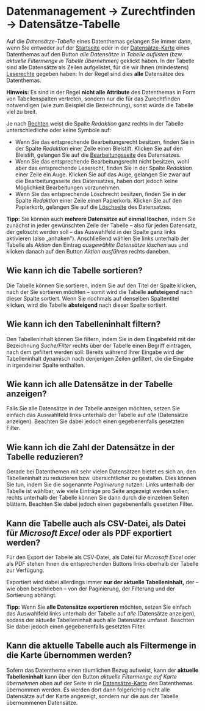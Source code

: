 # Datenmanagement → Zurechtfinden → Datensätze-Tabelle

Auf die *Datensätze-Tabelle* eines Datenthemas gelangen Sie immer dann,
wenn Sie entweder auf der [Startseite](orientation_topic-start.md) oder
in der [Datensätze-Karte](orientation_datasets-map.md) eines Datenthemas
auf den Button *alle Datensätze in Tabelle
auflisten* (bzw. *aktuelle Filtermenge in Tabelle übernehmen)* geklickt
haben. In der Tabelle sind alle Datensätze als Zeilen aufgelistet, für
die wir Ihnen (mindestens) [Leserechte](../permissions.md) gegeben haben:
In der Regel sind dies **alle** Datensätze des Datenthemas.

**Hinweis:** Es sind in der Regel **nicht alle Attribute** des
Datenthemas in Form von Tabellenspalten vertreten, sondern nur die für
das Zurechtfinden notwendigen (wie zum Beispiel die Bezeichnung), sonst
würde die Tabelle viel zu breit.

Je nach [Rechten](../permissions.md) weist
die Spalte *Redaktion* ganz rechts in der Tabelle unterschiedliche oder
keine Symbole auf:

- Wenn Sie das entsprechende Bearbeitungsrecht
  besitzen, finden Sie in der Spalte *Redaktion* einer Zeile einen
  Bleistift. Klicken Sie auf den Bleistift, gelangen Sie auf die
  [Bearbeitungsseite](work_dataset-edit.md) des Datensatzes.
- Wenn Sie das entsprechende Bearbeitungsrecht nicht besitzen, wohl
  aber das entsprechende Leserecht, finden Sie in der Spalte
  *Redaktion* einer Zeile ein Auge. Klicken Sie auf das Auge, gelangen
  Sie zwar auf die Bearbeitungsseite des Datensatzes, haben dort
  jedoch keine Möglichkeit Bearbeitungen vorzunehmen.
- Wenn Sie das entsprechende Löschrecht besitzen,
  finden Sie in der Spalte *Redaktion* einer Zeile einen Papierkorb.
  Klicken Sie auf den Papierkorb, gelangen Sie auf die
  [Löschseite](work_dataset-delete.md) des Datensatzes.

**Tipp:** Sie können auch **mehrere Datensätze auf einmal löschen**,
indem Sie zunächst in jeder gewünschten Zeile der Tabelle – also für
jeden Datensatz, der gelöscht werden soll – das Auswahlfeld in der
Spalte ganz links aktivieren (also „anhaken"). Anschließend wählen Sie
links unterhalb der Tabelle als *Aktion* den Eintrag *ausgewählte
Datensätze löschen* aus und klicken danach auf den Button *Aktion
ausführen* rechts daneben.

## Wie kann ich die Tabelle sortieren?

Die Tabelle können Sie sortieren, indem Sie auf den Titel der Spalte
klicken, nach der Sie sortieren möchten – somit wird die Tabelle
**aufsteigend** nach dieser Spalte sortiert. Wenn Sie nochmals auf
denselben Spaltentitel klicken, wird die Tabelle **absteigend** nach
dieser Spalte sortiert.

## Wie kann ich den Tabelleninhalt filtern?

Den Tabelleninhalt können Sie filtern, indem Sie in dem Eingabefeld mit
der Bezeichnung *Suche/Filter* rechts über der Tabelle einen Begriff
eintragen, nach dem gefiltert werden soll: Bereits während Ihrer Eingabe
wird der Tabelleninhalt dynamisch nach denjenigen Zeilen gefiltert, die
die Eingabe in irgendeiner Spalte enthalten.

## Wie kann ich alle Datensätze in der Tabelle anzeigen?

Falls Sie alle Datensätze in der Tabelle anzeigen möchten, setzen Sie
einfach das Auswahlfeld links unterhalb der Tabelle auf *alle*
(Datensätze anzeigen). Beachten Sie dabei jedoch einen gegebenenfalls
gesetzten Filter.

## Wie kann ich die Zahl der Datensätze in der Tabelle reduzieren?

Gerade bei Datenthemen mit sehr vielen Datensätzen bietet es sich an,
den Tabelleninhalt zu reduzieren bzw. übersichtlicher zu gestalten. Dies
können Sie tun, indem Sie die sogenannte *Paginierung* nutzen: Links
unterhalb der Tabelle ist wählbar, wie viele Einträge pro Seite
angezeigt werden sollen; rechts unterhalb der Tabelle können Sie dann
durch die einzelnen Seiten blättern. Beachten Sie dabei jedoch einen
gegebenenfalls gesetzten Filter.

## Kann die Tabelle auch als CSV-Datei, als Datei für *Microsoft Excel* oder als PDF exportiert werden?

Für den Export der Tabelle als CSV-Datei, als Datei für *Microsoft
Excel* oder als PDF stehen Ihnen die entsprechenden Buttons links
oberhalb der Tabelle zur Verfügung.

Exportiert wird dabei allerdings immer **nur der aktuelle
Tabelleninhalt,** der – wie oben beschrieben – von der
Paginierung, der Filterung und der Sortierung abhängt.

**Tipp:** Wenn Sie **alle Datensätze exportieren** möchten, setzen Sie
einfach das Auswahlfeld links unterhalb der Tabelle auf *alle*
(Datensätze anzeigen), sodass der aktuelle Tabelleninhalt auch alle
Datensätze umfasst. Beachten Sie dabei jedoch einen gegebenenfalls
gesetzten Filter.

## Kann die aktuelle Tabelle auch als Filtermenge in die Karte übernommen werden?

Sofern das Datenthema einen räumlichen Bezug aufweist, kann der
**aktuelle Tabelleninhalt** kann über den Button *aktuelle Filtermenge
auf Karte übernehmen* oben auf der Seite in die
[Datensätze-Karte](orientation_datasets-map.md) des
Datenthemas übernommen werden. Es werden dort dann folgerichtig nicht
alle Datensätze auf der Karte angezeigt, sondern nur die aus der Tabelle
übernommenen Datensätze.
